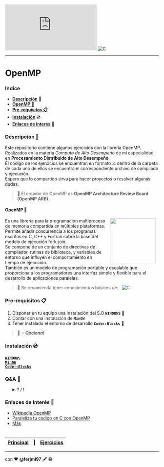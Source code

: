 
![Visitantes](https://img.shields.io/github/watchers/ferjml97/Juegos_Phaser.js?label=Visitantes&style=social)
![C](http://img.shields.io/badge/-C-A8B9CC?style=flat-square&logo=c&logoColor=ffffff)

---
  
# OpenMP

### Indice
  - **[Descripción](#descripción)** 📑
  - **[OpenMP 📔](#openMP)**
  - **[Pre-requisitos 📋](#pre_requisitos)** 
  - **[Instalación](#instalación)** 💿
  - **[Enlaces de Interés](#enlaces-de-interés)** 👀

### Descripción 📑
Este repositorio contiene algunos ejercicios con la librería OpenMP.  
Realizados en la materia *Computo de Alto Desempeño* de mi especialidad en **Procesamiento Distribuido de Alto Desempeño**.  
El código de los ejercicios se encuentran en formato .c dentro de la carpeta de cada uno de ellos se encuentra el correspondiente 
archivo de compilado y ejecución.  
Espero que lo compartido sirva para hacer proyectos o resolver algunas dudas.

> 📌 El creador de OpenMP es **OpenMP Architecture Review Board (OpenMP ARB)**.


#### OpenMP 📔
<img src="https://avatars.githubusercontent.com/u/8496952?s=280&v=4" align="right" height="150" width="150" hspace="10">

Es una librería para la programación multiproceso de memoria compartida en múltiples plataformas.  
Permite añadir concurrencia a los programas escritos en C, C++ y Fortran sobre la base del modelo de ejecución fork-join.  
Se compone de un conjunto de directivas de compilador, rutinas de biblioteca, y variables de entorno que influyen el comportamiento en tiempo de ejecución.  
También es un modelo de programación portable y escalable que proporciona a los programadores una interfaz simple y flexible para el desarrollo de aplicaciones paralelas.
 
> 🛑 Se recomienda tener conocimientos básicos de: &nbsp; 
> ![C](http://img.shields.io/badge/-C-A8B9CC?style=flat-square&logo=c&logoColor=ffffff)

### Pre-requisitos 📋
1. Disponer en tu equipo una instalación del S.O **`WINDOWS`**     🔘
2. Contar con una instalación de **`MinGW`**
3. Tener instalado el entorno de desarrollo **`Code::Blocks`**     🔘

> 🔘 = ***Opcional***

### Instalación 💿
  **[`WINDOWS`]()**  
  **[`MinGW`]()**  
  **[`Code::Blocks`]()**

### Q&A 💬
  <ul>
  <details>
  <summary> ? / ! </summary>
    1._ Se puede usar otro S.O? </br>  
      R= Sí, en este caso se hizo con Windows porque considero que la mayoría lo usa, y así se evita hacer un Dual Boot. </br><br>
    2._ Se pueden usar los ejercicios en otro S.O? </br>
      R= Sí, de preferencia usar solo los archivos con terminación .c y compilarlos nuevamente para su ejecución. </br><br>
    3._ Cómo hacer las instalaciones? </br>
    R= En el apartado <a href="https://github.com/ferjml97/OpenMp_Lib#instalaci%C3%B3n-">Instalación 💿</a> se encuentrán los manuales y videos de instalación.</br><br>
   
    😅 ... no sé que más poner.
  </ul>

### Enlaces de Interés 👀
- [Wikipedia OpenMP](https://es.wikipedia.org/wiki/OpenMP "Wikipedia OpenMP")
- [Paraleliza tu codigo en C con OpenMP](https://platzi.com/tutoriales/1469-algoritmos/2010-paraleliza-tu-codigo-en-c-con-openmp/ "Paraleliza tu codigo en C con OpenMP")
- [Más]()


#

[Principal](https://github.com/ferjml97/OpenMp_Lib "Volver al PRINCIPIO")|[\|]()|[Ejercicios](Ejercicios "Ir a los EJERCICIOS")|
|---|---|---|



---
con ❤ **@ferjml97** 🖋 😁
